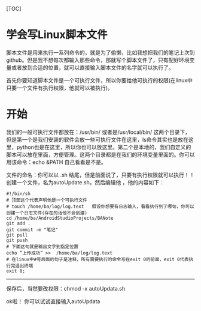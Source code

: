 [TOC]

# 学会写Linux脚本文件

脚本文件是用来执行一系列命令的，就是为了偷懒，比如我想把我们的笔记上次到github。但是我不想每次都输入那些命令，那就写个脚本文件了，只有配好环境变量或者放到合适的位置，就可以直接输入脚本文件的名字就可以执行了。

首先你要知道脚本文件是一个可执行文件，所以你要给他可执行的权限(在linux中只要一个文件有执行权限，他就可以被执行)。

# 开始

我们的一般可执行文件都放在：/usr/bin/       或者是/usr/local/bin/      这两个目录下，但是第一个是我们安装的软件会放一些可执行文件在这里，ls命令其实也是放在这里，python也是在这里，所以你也可以放这里。第二个是本地的，我们自定义的脚本可以放在里面，方便管理。这两个目录都是在我们的环境变量里面的。你可以用该命令：echo   &PATH   自己看看是不是。

文件的命名：你可以以  .sh   结尾，但是前面说了，只要有执行权限就可以执行！！创建一个文件，名为autoUpdate.sh，然后编辑他 ，他的内容如下：

~~~
#!/bin/sh
# 顶部这个代表声明他是一个可执行文件
# touch /home/ba/log/log.text   假设你想要有日志输入，看看执行到了哪句，你可以创建一个日志文件(存在的话他不会创建)
cd /home/ba/AndroidStudioProjects/BANote
git add .
git commit -m "笔记"
git pull
git push
# 下面这句就是输出文字到指定位置
echo “上传成功” >>  /home/ba/log/log.text   
# 在linux中#号后面的句子是注释，所有需要执行的命令写在exit 0的前面，exit 0代表执行完退出终端
exit 0;  
~~~

---

保存后，当然要改权限：chmod    -x    autoUpdata.sh



ok啦！ 你可以试试直接输入autoUpdata






























































































